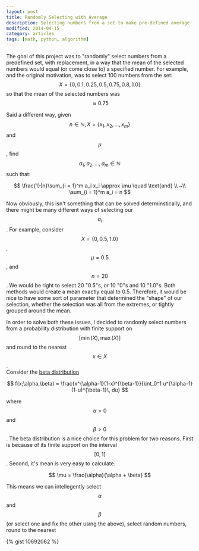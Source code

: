 ```yaml
---
layout: post
title: Randomly Selecting with Average
description: Selecting numbers from a set to make pre-defined average
modified: 2014-04-15
category: articles
tags: [math, python, algorithm]
---
```


The goal of this project was to "randomly" select numbers from a predefined set, with replacement, in a way that the mean of the selected numbers would equal (or come close to) a specified number.
For example, and the original motivation, was to select 100 numbers from the set: $$ X = \left\{0, 0.1, 0.25, 0.5, 0.75, 0.8, 1.0\right\} $$
so that the mean of the selected numbers was $$ \approx 0.75 $$

Said a different way, given $$ n \in \mathbb{N}, X = \left\{x_1, x_2, \ldots, x_m\right\} $$ and $$ \mu $$, find $$ a_1, a_2, \ldots, a_m \in \mathbb{N}$$ such that:

$$ 
\frac{1}{n}\sum_{i = 1}^m a_i x_i \approx \mu \quad \text{and} \\
~\\
\sum_{i = 1}^m a_i = n
$$

Now obviously, this isn't something that can be solved determinstically, and there might be many different ways of selecting our $$ a_i $$.
For example, consider $$ X = \left\{0, 0.5, 1.0\right\} $$, $$ \mu = 0.5 $$, and $$ n = 20 $$.
We would be right to select 20 "0.5"s, or 10 "0"s and 10 "1.0"s.
Both methods would create a mean exactly equal to 0.5.
Therefore, it would be nice to have some sort of parameter that determined the "shape" of our selection, whether the selection was all from the extremes, or tightly grouped around the mean.

In order to solve both these issues, I decided to randomly select numbers from a probability distribution with finite support on $$ [\min(X), \max(X)] $$ and round to the nearest $$ x \in X $$.  
Consider the [beta distribution](http://en.wikipedia.org/wiki/Beta_distribution) 

$$ f(x;\alpha,\beta) = \frac{x^{\alpha-1}(1-x)^{\beta-1}}{\int_0^1 u^{\alpha-1} (1-u)^{\beta-1}\, du} $$

where $$ \alpha > 0 $$ and $$ \beta > 0 $$.
The beta distribution is a nice choice for this problem for two reasons. 
First is because of its finite support on the interval $$ [0, 1] $$.
Second, it's mean is very easy to calculate.

$$ \mu = \frac{\alpha}{\alpha + \beta} $$

This means we can intellegently select $$ \alpha $$ and $$ \beta $$ (or select one and fix the other using the above), select random numbers, round to the nearest 

{% gist 10692062 %}

